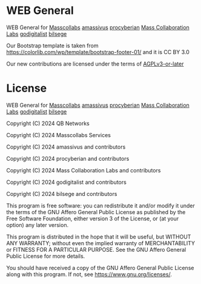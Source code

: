 # WEB General

WEB General for [Masscollabs](https://masscollabs.xyz) [amassivus](https://amassivus.xyz) [procyberian](https://procyberian.xyz) [Mass Collaboration Labs](https://masscollaborationlabs.xyz) [godigitalist](https://godigitalist.xyz) [bilsege](https://bilsege.xyz)

Our Bootstrap template is taken from https://colorlib.com/wp/template/bootstrap-footer-01/ and it is CC BY 3.0	

Our new contributions are licensed under the terms of [AGPLv3-or-later](LICENSE)

# License

WEB General for [Masscollabs](https://masscollabs.xyz) [amassivus](https://amassivus.xyz) [procyberian](https://procyberian.xyz) [Mass Collaboration Labs](https://masscollaborationlabs.xyz) [godigitalist](https://godigitalist.xyz) [bilsege](https://bilsege.xyz)

Copyright (C) 2024 QB Networks

Copyright (C) 2024 Masscollabs Services

Copyright (C) 2024 amassivus and contributors

Copyright (C) 2024 procyberian and contributors

Copyright (C) 2024 Mass Collaboration Labs and contributors

Copyright (C) 2024 godigitalist and contributors

Copyright (C) 2024 bilsege and contributors

This program is free software: you can redistribute it and/or modify
it under the terms of the GNU Affero General Public License as published
by the Free Software Foundation, either version 3 of the License, or
(at your option) any later version.

This program is distributed in the hope that it will be useful,
but WITHOUT ANY WARRANTY; without even the implied warranty of
MERCHANTABILITY or FITNESS FOR A PARTICULAR PURPOSE.  See the
GNU Affero General Public License for more details.

You should have received a copy of the GNU Affero General Public License
along with this program.  If not, see <https://www.gnu.org/licenses/>.
